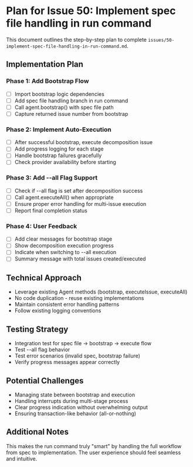 # Plan for Issue 50: Implement spec file handling in run command

This document outlines the step-by-step plan to complete `issues/50-implement-spec-file-handling-in-run-command.md`.

## Implementation Plan

### Phase 1: Add Bootstrap Flow
- [ ] Import bootstrap logic dependencies
- [ ] Add spec file handling branch in run command
- [ ] Call agent.bootstrap() with spec file path
- [ ] Capture returned issue number from bootstrap

### Phase 2: Implement Auto-Execution
- [ ] After successful bootstrap, execute decomposition issue
- [ ] Add progress logging for each stage
- [ ] Handle bootstrap failures gracefully
- [ ] Check provider availability before starting

### Phase 3: Add --all Flag Support
- [ ] Check if --all flag is set after decomposition success
- [ ] Call agent.executeAll() when appropriate
- [ ] Ensure proper error handling for multi-issue execution
- [ ] Report final completion status

### Phase 4: User Feedback
- [ ] Add clear messages for bootstrap stage
- [ ] Show decomposition execution progress
- [ ] Indicate when switching to --all execution
- [ ] Summary message with total issues created/executed

## Technical Approach
- Leverage existing Agent methods (bootstrap, executeIssue, executeAll)
- No code duplication - reuse existing implementations
- Maintain consistent error handling patterns
- Follow existing logging conventions

## Testing Strategy
- Integration test for spec file → bootstrap → execute flow
- Test --all flag behavior
- Test error scenarios (invalid spec, bootstrap failure)
- Verify progress messages appear correctly

## Potential Challenges
- Managing state between bootstrap and execution
- Handling interrupts during multi-stage process
- Clear progress indication without overwhelming output
- Ensuring transaction-like behavior (all-or-nothing)

## Additional Notes
This makes the run command truly "smart" by handling the full workflow from spec to implementation. The user experience should feel seamless and intuitive.